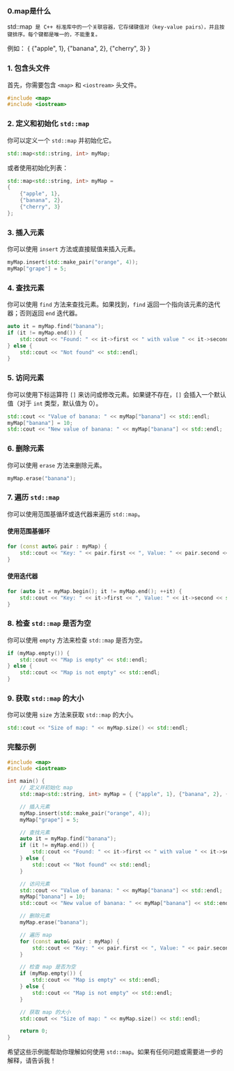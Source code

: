 ### 0.map是什么

std::map` 是 C++ 标准库中的一个关联容器，它存储键值对（key-value pairs），并且按键排序。每个键都是唯一的，不能重复。`

例如： { {"apple", 1}, {"banana", 2}, {"cherry", 3} }



### 1. 包含头文件
首先，你需要包含 `<map>` 和 `<iostream>` 头文件。

```cpp
#include <map>
#include <iostream>
```

### 2. 定义和初始化 `std::map`
你可以定义一个 `std::map` 并初始化它。

```cpp
std::map<std::string, int> myMap;
```

或者使用初始化列表：

```cpp
std::map<std::string, int> myMap =
{
    {"apple", 1}, 
	{"banana", 2}, 
	{"cherry", 3} 
};
```

### 3. 插入元素
你可以使用 `insert` 方法或直接赋值来插入元素。

```cpp
myMap.insert(std::make_pair("orange", 4));
myMap["grape"] = 5;
```

### 4. 查找元素
你可以使用 `find` 方法来查找元素。如果找到，`find` 返回一个指向该元素的迭代器；否则返回 `end` 迭代器。

```cpp
auto it = myMap.find("banana");
if (it != myMap.end()) {
    std::cout << "Found: " << it->first << " with value " << it->second << std::endl;
} else {
    std::cout << "Not found" << std::endl;
}
```

### 5. 访问元素
你可以使用下标运算符 `[]` 来访问或修改元素。如果键不存在，`[]` 会插入一个默认值（对于 `int` 类型，默认值为 0）。

```cpp
std::cout << "Value of banana: " << myMap["banana"] << std::endl;
myMap["banana"] = 10;
std::cout << "New value of banana: " << myMap["banana"] << std::endl;
```

### 6. 删除元素
你可以使用 `erase` 方法来删除元素。

```cpp
myMap.erase("banana");
```

### 7. 遍历 `std::map`
你可以使用范围基循环或迭代器来遍历 `std::map`。

#### 使用范围基循环
```cpp
for (const auto& pair : myMap) {
    std::cout << "Key: " << pair.first << ", Value: " << pair.second << std::endl;
}
```

#### 使用迭代器
```cpp
for (auto it = myMap.begin(); it != myMap.end(); ++it) {
    std::cout << "Key: " << it->first << ", Value: " << it->second << std::endl;
}
```

### 8. 检查 `std::map` 是否为空
你可以使用 `empty` 方法来检查 `std::map` 是否为空。

```cpp
if (myMap.empty()) {
    std::cout << "Map is empty" << std::endl;
} else {
    std::cout << "Map is not empty" << std::endl;
}
```

### 9. 获取 `std::map` 的大小
你可以使用 `size` 方法来获取 `std::map` 的大小。

```cpp
std::cout << "Size of map: " << myMap.size() << std::endl;
```

### 完整示例

```cpp
#include <map>
#include <iostream>

int main() {
    // 定义并初始化 map
    std::map<std::string, int> myMap = { {"apple", 1}, {"banana", 2}, {"cherry", 3} };

    // 插入元素
    myMap.insert(std::make_pair("orange", 4));
    myMap["grape"] = 5;

    // 查找元素
    auto it = myMap.find("banana");
    if (it != myMap.end()) {
        std::cout << "Found: " << it->first << " with value " << it->second << std::endl;
    } else {
        std::cout << "Not found" << std::endl;
    }

    // 访问元素
    std::cout << "Value of banana: " << myMap["banana"] << std::endl;
    myMap["banana"] = 10;
    std::cout << "New value of banana: " << myMap["banana"] << std::endl;

    // 删除元素
    myMap.erase("banana");

    // 遍历 map
    for (const auto& pair : myMap) {
        std::cout << "Key: " << pair.first << ", Value: " << pair.second << std::endl;
    }

    // 检查 map 是否为空
    if (myMap.empty()) {
        std::cout << "Map is empty" << std::endl;
    } else {
        std::cout << "Map is not empty" << std::endl;
    }

    // 获取 map 的大小
    std::cout << "Size of map: " << myMap.size() << std::endl;

    return 0;
}
```

希望这些示例能帮助你理解如何使用 `std::map`。如果有任何问题或需要进一步的解释，请告诉我！